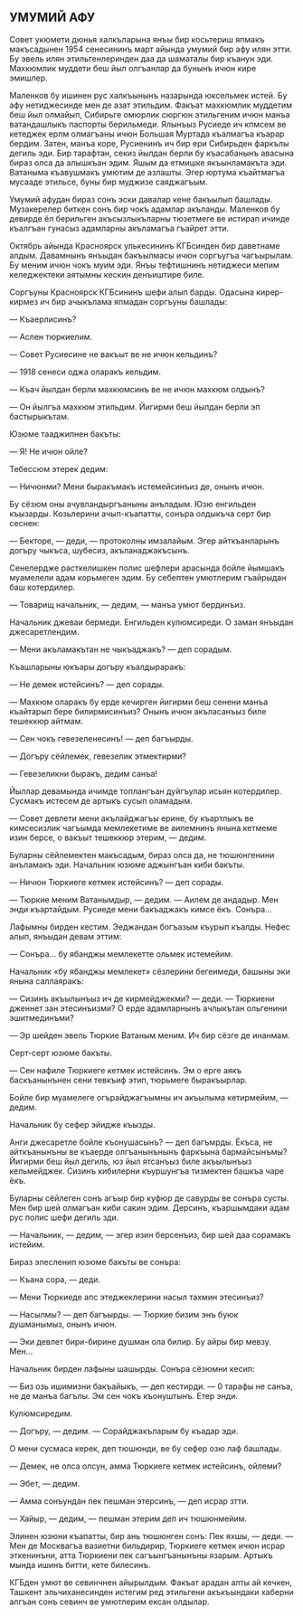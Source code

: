 ## УМУМИЙ АФУ

Совет укюмети дюнья халкъларына янъы бир косьтериш япмакъ макъсадынен 1954 сенесининъ март айында умумий бир афу илян этти.
Бу эвель илян этильгенлеринден даа да шаматалы бир къанун эди.
Махкюмлик муддети беш йыл олгъанлар да бунынъ ичюн кире эмишлер.

Маленков бу ишинен рус халкъынынъ назарында юксельмек истей.
Бу афу нетиджесинде мен де азат этильдим.
Факъат махкюмлик муддетим беш йыл олмайып, Сибирьге омюрлик сюргюн этильгеним ичюн манъа ватандашлыкъ паспорты берильмеди.
Ялынъыз Русиеде ич кпмсем ве кетеджек ерпм олмагъаны ичюн Большая Муртада къалмагъа къарар бердим.
Затен, манъа коре, Русиенинъ ич бир ери Сибирьден фаркълы дегиль эди.
Бир тарафтан, секиз йылдан берли бу къасабанынъ авасына бираз олса да алышкъан эдим.
Яшым да етмишке якъынламакъта эди.
Ватаныма къавушмакъ умютим де азлашты.
Эгер юртума къайтмагъа мусааде этильсе, буны бир муджизе саяджагъым.

Умумий афудан бираз сонъ эски давалар кене бакъылып башлады.
Музакерелер биткен сонъ бир чокъ адамлар акъланды.
Маленков бу девирде ёл берильген акъсызлыкъларны тюзетмеге ве истирап ичинде къалгъан гунасыз адамларны акъламагъа гъайрет этти.

Октябрь айында Красноярск улькесининъ КГБсинден бир даветнаме алдым.
Давамнынъ янъыдан бакъылмасы ичюн соргъугъа чагъырылам.
Бу меним ичюн чокъ муим эди.
Янъы тефтишнинъ нетиджеси мепим келеджектеки аятымны кескин денъиштире биле.

Соргъуны Красноярск КГБсининъ шефи алып барды.
Одасына кирер-кирмез ич бир ачыкълама япмадан соргъуны башлады:

— Къаерлисинъ?

— Аслен тюркиелим.

— Совет Русиесине не вакъыт ве не ичюн кельдинъ?

— 1918 сенеси оджа оларакъ кельдим.

— Къач йылдан берли махкюмсинъ ве не ичюн махкюм олдынъ?

— Он йылгъа махкюм этильдим.
Йигирми беш йылдан берли эп бастырыкътам.

Юзюме тааджипнен бакъты:

— Я!
Не ичюн ойле?

Тебессюм этерек дедим:

— Ничюнми?
Мени быракъмакъ истемейсинъиз де, онынъ ичюн.

Бу сёзюм оны ачувландыргъаныны анъладым.
Юзю енгильден къызарды.
Козьлерини ачып-къапатты, сонъра олдыкъча серт бир сеснен:

— Бекторе, — деди, — протоколны имзалайым.
Эгер айткъанларынъ догъру чыкъса, шубесиз, акъланаджакъсынъ.

Сенелердже расткелишкен полис шефлери арасында бойле йымшакъ муамелели адам корьмеген эдим.
Бу себептен умютлерим гъайрыдан баш котердилер.

— Товарищ начальник, — дедим, — манъа умют бердинъиз.

Начальник джеваи бермеди.
Енгильден кулюмсиреди.
О заман янъыдан джесаретлендим.

— Мени акъламакътан не чыкъаджакъ? — деп сорадым.

Къашларыны юкъары догъру къалдыраракъ:

— Не демек истейсинъ? — деп сорады.

— Махкюм оларакъ бу ерде кечирген йигирми беш сенени манъа къайтарып бере билирмисинъиз?
Онынъ ичюн акъласанъыз биле тешеккюр айтмам.

— Сен чокъ гевезеленесинъ! — деп багъырды.

— Догъру сёйлемек, гевезелик этмектирми?

— Гевезеликни быракъ, дедим санъа!

Йыллар девамында ичимде топлангъан дуйгъулар исьян котердилер.
Сусмакъ истесем де артыкъ сусып оламадым.

— Совет девлети мени акълайджагъы ерине, бу къартлыкъ ве кимсесизлик чагъымда мемлекетиме ве аилемнинъ янына кетмеме изин берсе, о вакъыт тешеккюр этерим, — дедим.

Буларны сёйлемектен макъсадым, бираз олса да, не тюшюнгенини анъламакъ эди.
Начальник юзюме аджынгъан киби бакъты.

— Ничюн Тюркиеге кетмек истейсинъ? — деп сорады.

— Тюркие меним Ватанымдыр, — дедим. — Аилем де андадыр.
Мен энди къартайдым.
Русиеде мени бакъаджакъ кимсе ёкъ.
Сонъра...

Лафымны бирден кестим.
Эеджандан богъазым къурып къалды.
Нефес алып, янъыдан девам эттим:

— Сонъра... бу ябанджы мемлекетте ольмек истемейим.

Начальник «бу ябанджы мемлекет» сёзлерини бегеимеди, башыны эки янына саллаяракъ:

— Сизинъ акъылынъыз ич де кирмейджекми? — деди. — Тюркиени дженнет зан этесинъизми?
О ерде адамларнынъ ачлыкътан ольгенини эшитмединъми?

— Эр шейден эвель Тюркие Ватаным меним.
Ич бир сёзге де инанмам.

Серт-серт юзюме бакъты.

— Сен нафиле Тюркиеге кетмек истейсинъ.
Эм о ерге аякъ баскъанынънен сени тевкъиф этип, тюрьмеге быракъырлар.


Бойле бир муамелеге огърайджагъымны ич акъылыма кетирмейим, — дедим.

Начальник бу сефер эйидже къызды.

Анги джесаретле бойле къонушасынъ? — деп багъмрды.
Ёкъса, не айткъанынъны ве къаерде олгъанынънынъ фаркъына бармайсынъмы?
Йигирми беш йыл дегиль, юз йыл ятсанъыз биле акъылынъыз кельмейджек.
Сизинъ кибилерни къуршунгъа тизмектен башкъа чаре ёкъ.

Буларны сёйлеген сонъ агъыр бир куфюр де савурды ве сонъра сусты.
Мен бир шей олмагъан киби сакин эдим.
Дерсинъ, къаршымдаки адам рус полис шефи дегиль зди.

— Начальник, — дедим, — эгер изин берсенъиз, бир шей даа сорамакъ истейим.

Бираз элесленип юзюме бакъты ве сонъра:

— Къана сора, — деди.

— Мени Тюркиеде апс этеджеклерини насыл тахмин этесинъиз?

— Насылмы? — деп багъырды. — Тюркие бизим энъ буюк душманымыз, онынъ ичюн.

— Эки девлет бири-бирине душман ола билир.
Бу айры бир мевзу.
Мен...

Начальник бирден лафыны шашырды.
Сонъра сёзюмни кесип:

— Биз озь ишимизни бакъайыкъ, — деп кестирди. — 0 тарафы не санъа, не де манъа багълы.
Эм сен чокъ къонуштынъ. Етер энди.

Кулюмсиредим.

— Догъру, — дедим. — Сорайджакъларым бу къадар эди.

О мени сусмаса керек, деп тюшюнди, ве бу сефер озю лаф башлады.

— Демек, не олса олсун, амма Тюркиеге кетмек истейсинъ, ойлеми?

— Эбет, — дедим.

— Амма сонъундан пек пешман этерсинъ, — деп исрар зтти.

— Хайыр, — дедим, — пешман этерим деп ич тюшюнмейим.

Элинен юзюни къапатты, бир ань тюшюнген сонъ:
Пек яхшы, — деди. — Мен де Москвагъа вазиетни бильдирир, Тюркиеге кетмек ичюн исрар эткенинъни, атта Тюркиени пек сагъынгъанынъны язарым.
Артыкъ мында ишинъ битти, кете билесинъ.

КГБден умют ве севинчнен айырылдым.
Факъат арадан алты ай кечкен, Ташкент эльчиханесинден истегим ред этильгени акъкъындаки хаберни алгъан сонъ севинч ве умютлерим ексан олдылар.
